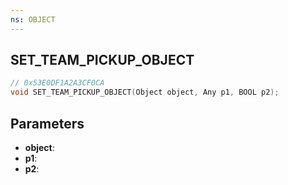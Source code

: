 ```yaml
---
ns: OBJECT
---
```

## SET_TEAM_PICKUP_OBJECT

```c
// 0x53E0DF1A2A3CF0CA
void SET_TEAM_PICKUP_OBJECT(Object object, Any p1, BOOL p2);
```

## Parameters
* **object**:
* **p1**:
* **p2**:
